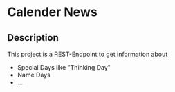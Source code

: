# Calender News
## Description
This project is a REST-Endpoint to get information about 
- Special Days  like "Thinking Day"
- Name Days
- ...
